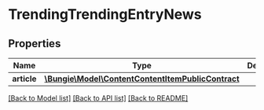 # TrendingTrendingEntryNews

## Properties
Name | Type | Description | Notes
------------ | ------------- | ------------- | -------------
**article** | [**\Bungie\Model\ContentContentItemPublicContract**](ContentContentItemPublicContract.md) |  | [optional] 

[[Back to Model list]](../README.md#documentation-for-models) [[Back to API list]](../README.md#documentation-for-api-endpoints) [[Back to README]](../README.md)


